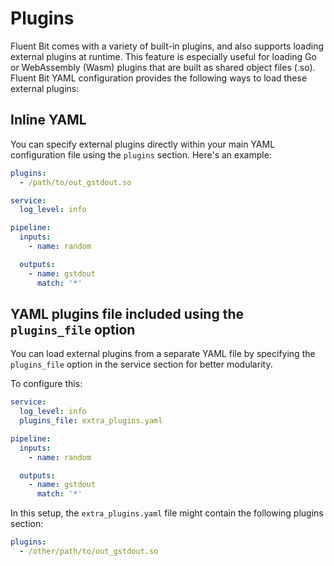 # Plugins

Fluent Bit comes with a variety of built-in plugins, and also supports loading external plugins at runtime. This feature is especially useful for loading Go or WebAssembly (Wasm) plugins that are built as shared object files (.so). Fluent Bit YAML configuration provides the following ways to load these external plugins:

## Inline YAML

You can specify external plugins directly within your main YAML configuration file using the `plugins` section. Here's an example:

```yaml
plugins:
  - /path/to/out_gstdout.so

service:
  log_level: info

pipeline:
  inputs:
    - name: random

  outputs:
    - name: gstdout
      match: '*'
```

## YAML plugins file included using the `plugins_file` option

You can load external plugins from a separate YAML file by specifying the `plugins_file` option in the service section for better modularity.

To configure this:

```yaml
service:
  log_level: info
  plugins_file: extra_plugins.yaml

pipeline:
  inputs:
    - name: random

  outputs:
    - name: gstdout
      match: '*'
```

In this setup, the `extra_plugins.yaml` file might contain the following plugins section:

```yaml
plugins:
  - /other/path/to/out_gstdout.so
```
